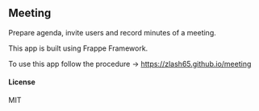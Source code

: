 ## Meeting
Prepare agenda, invite users and record minutes of a meeting.

This app is built using Frappe Framework.

To use this app follow the procedure -> https://zlash65.github.io/meeting

#### License

MIT
